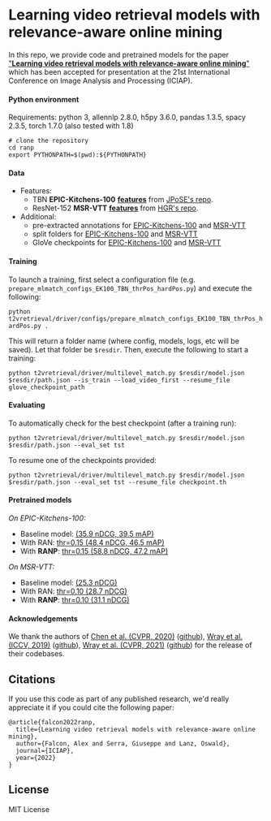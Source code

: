 # Learning video retrieval models with relevance-aware online mining
In this repo, we provide code and pretrained models for the paper ["**Learning video retrieval models with relevance-aware online mining**"](https://arxiv.org/abs/2203.08688) which has been accepted for presentation at the 21st International Conference on Image Analysis and Processing (ICIAP).

#### Python environment
Requirements: python 3, allennlp 2.8.0, h5py 3.6.0, pandas 1.3.5, spacy 2.3.5, torch 1.7.0 (also tested with 1.8)
```
# clone the repository
cd ranp
export PYTHONPATH=$(pwd):${PYTHONPATH}
```

#### Data
- Features: 
    - TBN **EPIC-Kitchens-100** [**features**](https://drive.google.com/file/d/16_WXNg2aziVBsWjc1_egE4YjnJ_aKbrM/view?usp=sharing) from [JPoSE's repo](https://github.com/mwray/Joint-Part-of-Speech-Embeddings). 
    - ResNet-152 **MSR-VTT** [**features**](https://drive.google.com/file/d/1MrViy6BPGG0xFiss0dxLmmSscYB1N-CY/view?usp=sharing) from [HGR's repo](https://github.com/cshizhe/hgr_v2t).
- Additional:
    - pre-extracted annotations for [EPIC-Kitchens-100](https://drive.google.com/file/d/1sZmbyAiOmclYSP0CZk6WRhOHqEMEF4Ej/view?usp=sharing) and [MSR-VTT](https://drive.google.com/file/d/19tahPCjOEQmfdU250qdJYufj5lGDNVm4/view?usp=sharing)
    - split folders for [EPIC-Kitchens-100](https://drive.google.com/file/d/1eYxzyCb2Jl0oeHP_y2awZhTTNz5th7X2/view?usp=sharing) and [MSR-VTT](https://drive.google.com/file/d/14CQ_6o9WN-bsl0Zx6CkCb1i3Jovj6bgi/view?usp=sharing)
    - GloVe checkpoints for [EPIC-Kitchens-100](https://drive.google.com/file/d/1q7viOUp_kByPc3-y8PIZw1A7BZcLdtAD/view?usp=sharing) and [MSR-VTT](https://drive.google.com/file/d/1UNiU-J_cRrnU1yRfRj6I7QeWwdHOvIPX/view?usp=sharing)

#### Training
To launch a training, first select a configuration file (e.g. ``prepare_mlmatch_configs_EK100_TBN_thrPos_hardPos.py``) and execute the following:

``python t2vretrieval/driver/configs/prepare_mlmatch_configs_EK100_TBN_thrPos_hardPos.py .``

This will return a folder name (where config, models, logs, etc will be saved). Let that folder be ``$resdir``. Then, execute the following to start a training:

``python t2vretrieval/driver/multilevel_match.py $resdir/model.json $resdir/path.json --is_train --load_video_first --resume_file glove_checkpoint_path``

#### Evaluating
To automatically check for the best checkpoint (after a training run):

``python t2vretrieval/driver/multilevel_match.py $resdir/model.json $resdir/path.json --eval_set tst``

To resume one of the checkpoints provided:

``python t2vretrieval/driver/multilevel_match.py $resdir/model.json $resdir/path.json --eval_set tst --resume_file checkpoint.th``

#### Pretrained models
*On EPIC-Kitchens-100:*
- Baseline model: [(35.9 nDCG, 39.5 mAP)](https://drive.google.com/file/d/1uIiUVQhrfI3GBXmNpr8jQNNI6NEWPqdU/view?usp=sharing) 
- With RAN: [thr=0.15 (48.4 nDCG, 46.5 mAP)](https://drive.google.com/file/d/1E33_C89waxqIogWJGO3a6q7eMiO_gjO9/view?usp=sharing)
- With **RANP**: [thr=0.15 (58.8 nDCG, 47.2 mAP)](https://drive.google.com/file/d/1TrT38HclugJ_l49tvfr0AbW0Pg5wrSMF/view?usp=sharing)

*On MSR-VTT:*
- Baseline model: [(25.3 nDCG)](https://drive.google.com/file/d/1gUzgtU1GTVPM6rZJO51YcTJqZXzkBFVO/view?usp=sharing) 
- With RAN: [thr=0.10 (28.7 nDCG)](https://drive.google.com/file/d/1_SKJ7K49AocmJ-IQbDlvwgI3q-jCzK0o/view?usp=sharing)
- With **RANP**: [thr=0.10 (31.1 nDCG)](https://drive.google.com/file/d/1A09yEM0PO49N_1XFdnMdzFE57k54Lz70/view?usp=sharing)

#### Acknowledgements
We thank the authors of 
 [Chen et al. (CVPR, 2020)](https://arxiv.org/abs/2003.00392) ([github](https://github.com/cshizhe/hgr_v2t)),
 [Wray et al. (ICCV, 2019)](https://openaccess.thecvf.com/content_ICCV_2019/papers/Wray_Fine-Grained_Action_Retrieval_Through_Multiple_Parts-of-Speech_Embeddings_ICCV_2019_paper.pdf) ([github](https://github.com/mwray/Joint-Part-of-Speech-Embeddings)),
 [Wray et al. (CVPR, 2021)](https://arxiv.org/abs/2103.10095) ([github](https://github.com/mwray/Semantic-Video-Retrieval))
 for the release of their codebases. 

## Citations
If you use this code as part of any published research, we'd really appreciate it if you could cite the following paper:
```text
@article{falcon2022ranp,
  title={Learning video retrieval models with relevance-aware online mining},
  author={Falcon, Alex and Serra, Giuseppe and Lanz, Oswald},
  journal={ICIAP},
  year={2022}
}
```

## License

MIT License
